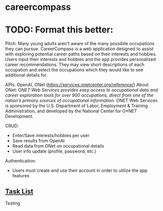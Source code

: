 # careercompass

# TODO: Format this better:

Pitch:
Many young adults aren't aware of the many possibile occupations they can pursue.  CareerCompass is a web application designed to assist with exploring potential career paths based on their interests and hobbies.  Users input their interests and hobbies and the app provides personalized career recommendations.  They may view short descriptions of each occupation and select the occupations which they would like to see additional details for.

APIs:
OpenAI, ONet (https://services.onetcenter.org/reference/)
About ONet:  O*NET Web Services provides easy access to occupational data and career exploration tools for over 900 occupations, direct from one of the nation’s primary sources of occupational information. O*NET Web Services is sponsored by the U.S. Department of Labor, Employment & Training Administration, and developed by the National Center for O*NET Development.

CRUD:
 - Enter/Save interests/hobbies per user
 - Save results from OpenAI
 - Read data from ONet on occupational details
 - User info update (profile, password, etc.)

Authentication:
 - Users must create and use their account in order to utilize the app features

## [Task List](tasks.md)

Testing
